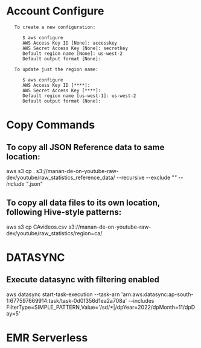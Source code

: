 # Account Configure 
       To create a new configuration:

          $ aws configure
          AWS Access Key ID [None]: accesskey
          AWS Secret Access Key [None]: secretkey
          Default region name [None]: us-west-2
          Default output format [None]:

       To update just the region name:

          $ aws configure
          AWS Access Key ID [****]:
          AWS Secret Access Key [****]:
          Default region name [us-west-1]: us-west-2
          Default output format [None]:


# Copy Commands
## To copy all JSON Reference data to same location:
aws s3 cp . s3://manan-de-on-youtube-raw-dev/youtube/raw_statistics_reference_data/ --recursive --exclude "*" --include "*.json"

## To copy all data files to its own location, following Hive-style patterns:
aws s3 cp CAvideos.csv s3://manan-de-on-youtube-raw-dev/youtube/raw_statistics/region=ca/

#  DATASYNC
## Execute datasync with filtering enabled 
aws datasync start-task-execution --task-arn 'arn:aws:datasync:ap-south-1:677597669914:task/task-0d0f356d1ea2a708a' --includes FilterType=SIMPLE_PATTERN,Value='/sd/*|/dpYear=2022/dpMonth=11/dpDay=5'

# EMR Serverless

